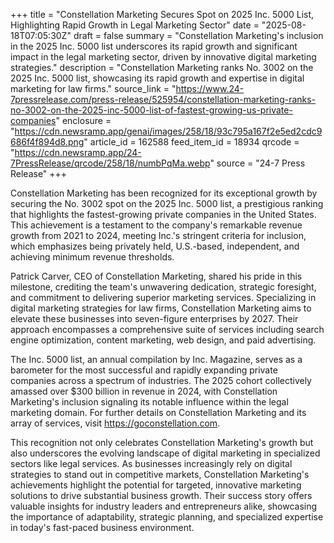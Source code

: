 +++
title = "Constellation Marketing Secures Spot on 2025 Inc. 5000 List, Highlighting Rapid Growth in Legal Marketing Sector"
date = "2025-08-18T07:05:30Z"
draft = false
summary = "Constellation Marketing's inclusion in the 2025 Inc. 5000 list underscores its rapid growth and significant impact in the legal marketing sector, driven by innovative digital marketing strategies."
description = "Constellation Marketing ranks No. 3002 on the 2025 Inc. 5000 list, showcasing its rapid growth and expertise in digital marketing for law firms."
source_link = "https://www.24-7pressrelease.com/press-release/525954/constellation-marketing-ranks-no-3002-on-the-2025-inc-5000-list-of-fastest-growing-us-private-companies"
enclosure = "https://cdn.newsramp.app/genai/images/258/18/93c795a167f2e5ed2cdc9686f4f894d8.png"
article_id = 162588
feed_item_id = 18934
qrcode = "https://cdn.newsramp.app/24-7PressRelease/qrcode/258/18/numbPqMa.webp"
source = "24-7 Press Release"
+++

<p>Constellation Marketing has been recognized for its exceptional growth by securing the No. 3002 spot on the 2025 Inc. 5000 list, a prestigious ranking that highlights the fastest-growing private companies in the United States. This achievement is a testament to the company's remarkable revenue growth from 2021 to 2024, meeting Inc.'s stringent criteria for inclusion, which emphasizes being privately held, U.S.-based, independent, and achieving minimum revenue thresholds.</p><p>Patrick Carver, CEO of Constellation Marketing, shared his pride in this milestone, crediting the team's unwavering dedication, strategic foresight, and commitment to delivering superior marketing services. Specializing in digital marketing strategies for law firms, Constellation Marketing aims to elevate these businesses into seven-figure enterprises by 2027. Their approach encompasses a comprehensive suite of services including search engine optimization, content marketing, web design, and paid advertising.</p><p>The Inc. 5000 list, an annual compilation by Inc. Magazine, serves as a barometer for the most successful and rapidly expanding private companies across a spectrum of industries. The 2025 cohort collectively amassed over $300 billion in revenue in 2024, with Constellation Marketing's inclusion signaling its notable influence within the legal marketing domain. For further details on Constellation Marketing and its array of services, visit <a href='https://goconstellation.com' rel='nofollow' target='_blank'>https://goconstellation.com</a>.</p><p>This recognition not only celebrates Constellation Marketing's growth but also underscores the evolving landscape of digital marketing in specialized sectors like legal services. As businesses increasingly rely on digital strategies to stand out in competitive markets, Constellation Marketing's achievements highlight the potential for targeted, innovative marketing solutions to drive substantial business growth. Their success story offers valuable insights for industry leaders and entrepreneurs alike, showcasing the importance of adaptability, strategic planning, and specialized expertise in today's fast-paced business environment.</p>